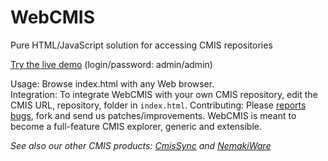 WebCMIS
=======

Pure HTML/JavaScript solution for accessing CMIS repositories

[Try the live demo](http://nicolas-raoul.github.io/WebCMIS/) (login/password: admin/admin)

Usage: Browse index.html with any Web browser.  
Integration: To integrate WebCMIS with your own CMIS repository, edit the CMIS URL, repository, folder in `index.html`.
Contributing: Please [reports bugs](https://github.com/nicolas-raoul/WebCMIS/issues), fork and send us patches/improvements. WebCMIS is meant to become a full-feature CMIS explorer, generic and extensible.

*See also our other CMIS products: [CmisSync](http://CmisSync.com) and [NemakiWare](http://NemakiWare.com)*

